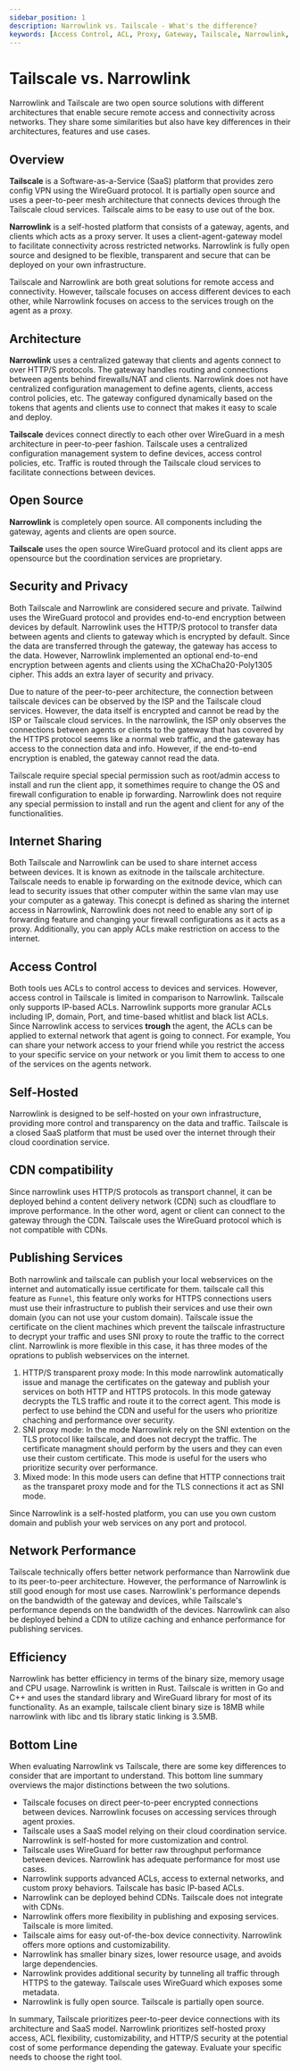 ```yaml
---
sidebar_position: 1
description: Narrowlink vs. Tailscale - What's the difference?
keywords: [Access Control, ACL, Proxy, Gateway, Tailscale, Narrowlink, VPN, WireGuard, Self-Hosted, Open Source, Security, Privacy, Internet Sharing, CDN, Publish Services, Network Performance, Efficiency]
---
```


# Tailscale vs. Narrowlink

Narrowlink and Tailscale are two open source solutions with different architectures that enable secure remote access and connectivity across networks. They share some similarities but also have key differences in their architectures, features and use cases.

## Overview

**Tailscale** is a Software-as-a-Service (SaaS) platform that provides zero config VPN using the WireGuard protocol. It is partially open source and uses a peer-to-peer mesh architecture that connects devices through the Tailscale cloud services. Tailscale aims to be easy to use out of the box.

**Narrowlink** is a self-hosted platform that consists of a gateway, agents, and clients which acts as a proxy server. It uses a client-agent-gateway model to facilitate connectivity across restricted networks. Narrowlink is fully open source and designed to be flexible, transparent and secure that can be deployed on your own infrastructure.

Tailscale and Narrowlink are both great solutions for remote access and connectivity. However, tailscale focuses on access different devices to each other, while Narrowlink focuses on access to the services trough on the agent as a proxy.

## Architecture

**Narrowlink** uses a centralized gateway that clients and agents connect to over HTTP/S protocols. The gateway handles routing and connections between agents behind firewalls/NAT and clients. Narrowlink does not have centralized configuration management to define agents, clients, access control policies, etc. The gateway configured dynamically based on the tokens that agents and clients use to connect that makes it easy to scale and deploy.

**Tailscale** devices connect directly to each other over WireGuard in a mesh architecture in peer-to-peer fashion. Tailscale uses a centralized configuration management system to define devices, access control policies, etc. Traffic is routed through the Tailscale cloud services to facilitate connections between devices.

## Open Source

**Narrowlink** is completely open source. All components including the gateway, agents and clients are open source.

**Tailscale** uses the open source WireGuard protocol and its client apps are opensource but the coordination services are proprietary.

## Security and Privacy

Both Tailscale and Narrowlink are considered secure and private. Tailwind uses the WireGuard protocol and provides end-to-end encryption between devices by default. Narrowlink uses the HTTP/S protocol to transfer data between agents and clients to gateway which is encrypted by default. Since the data are transferred through the gateway, the gateway has access to the data. However, Narrowlink implemented an optional end-to-end encryption between agents and clients using the XChaCha20-Poly1305 cipher. This adds an extra layer of security and privacy.

Due to nature of the peer-to-peer architecture, the connection between tailscale devices can be observed by the ISP and the Tailscale cloud services. However, the data itself is encrypted and cannot be read by the ISP or Tailscale cloud services. In the narrowlink, the ISP only observes the connections between agents or clients to the gateway that has covered by the HTTPS protocol seems like a normal web traffic, and the gateway has access to the connection data and info. However, if the end-to-end encryption is enabled, the gateway cannot read the data.

Tailscale require special special permission such as root/admin access to install and run the client app, it somethimes require to change the OS and firewall configuration to enable ip forwarding. Narrowlink does not require any special permission to install and run the agent and client for any of the functionalities.

## Internet Sharing

Both Tailscale and Narrowlink can be used to share internet access between devices. It is known as exitnode in the tailscale architecture. Tailscale needs to enable ip forwarding on the exitnode device, which can lead to security issues that other computer within the same vlan may use your computer as a gateway. This conecpt is defined as sharing the internet access in Narrowlink, Narrowlink does not need to enable any sort of ip forwarding feature and changing your firewall configurations as it acts as a proxy. Additionally, you can apply ACLs make restriction on access to the internet.

## Access Control

Both tools ues ACLs to control access to devices and services. However, access control in Tailscale is limited in comparison to Narrowlink. Tailscale only supports IP-based ACLs. Narrowlink supports more granular ACLs including IP, domain, Port, and time-based whitlist and black list ACLs. Since Narrowlink access to services **trough** the agent, the ACLs can be applied to external network that agent is going to connect. For example, You can share your network access to your friend while you restrict the access to your specific service on your network or you limit them to access to one of the services on the agents network.

## Self-Hosted

Narrowlink is designed to be self-hosted on your own infrastructure, providing more control and transparency on the data and traffic. Tailscale is a closed SaaS platform that must be used over the internet through their cloud coordination service.

## CDN compatibility

Since narrowlink uses HTTP/S protocols as transport channel, it can be deployed behind a content delivery network (CDN) such as cloudflare to improve performance. In the other word, agent or client can connect to the gateway through the CDN. Tailscale uses the WireGuard protocol which is not compatible with CDNs.

## Publishing Services

Both narrowlink and tailscale can publish your local webservices on the internet and automatically issue certificate for them. tailscale call this feature as `Funnel`, this feature only works for HTTPS connections users must use their infrastructure to publish their services and use their own domain (you can not use your custom domain). Tailscale issue the certificate on the client machines which prevent the tailscale infrastructure to decrypt your traffic and uses SNI proxy to route the traffic to the correct clint. Narrowlink is more flexible in this case, it has three modes of the oprations to publish webservices on the internet.

1. HTTP/S transparent proxy mode: In this mode narrowlink automatically issue and manage the certificates on the gateway and publish your services on both HTTP and HTTPS protocols. In this mode gateway decrypts the TLS traffic and route it to the correct agent. This mode is perfect to use behind the CDN and useful for the users who prioritize chaching and performance over security.
2. SNI proxy mode: In the mode Narrowlink rely on the SNI extention on the TLS protocol like tailscale, and does not decrypt the traffic. The certificate managment should perform by the users and they can even use their custom certificate. This mode is useful for the users who prioritize security over performance.
3. Mixed mode: In this mode users can define that HTTP connections trait as the transparet proxy mode and for the TLS connections it act as SNI mode.

Since Narrowlink is a self-hosted platform, you can use you own custom domain and publish your web services on any port and protocol.

## Network Performance

Tailscale technically offers better network performance than Narrowlink due to its peer-to-peer architecture. However, the performance of Narrowlink is still good enough for most use cases. Narrowlink's performance depends on the bandwidth of the gateway and devices, while Tailscale's performance depends on the bandwidth of the devices. Narrowlink can also be deployed behind a CDN to utilize caching and enhance performance for publishing services.

## Efficiency

Narrowlink has better efficiency in terms of the binary size, memory usage and CPU usage. Narrowlink is written in Rust. Tailscale is written in Go and C++ and uses the standard library and WireGuard library for most of its functionality. As an example, tailscale client binary size is 18MB while narrowlink with libc and tls library static linking is 3.5MB.

## Bottom Line

When evaluating Narrowlink vs Tailscale, there are some key differences to consider that are important to understand. This bottom line summary overviews the major distinctions between the two solutions.

- Tailscale focuses on direct peer-to-peer encrypted connections between devices. Narrowlink focuses on accessing services through agent proxies.
- Tailscale uses a SaaS model relying on their cloud coordination service. Narrowlink is self-hosted for more customization and control.
- Tailscale uses WireGuard for better raw throughput performance between devices. Narrowlink has adequate performance for most use cases.
- Narrowlink supports advanced ACLs, access to external networks, and custom proxy behaviors. Tailscale has basic IP-based ACLs.
- Narrowlink can be deployed behind CDNs. Tailscale does not integrate with CDNs.
- Narrowlink offers more flexibility in publishing and exposing services. Tailscale is more limited.
- Tailscale aims for easy out-of-the-box device connectivity. Narrowlink offers more options and customizability.
- Narrowlink has smaller binary sizes, lower resource usage, and avoids large dependencies.
- Narrowlink provides additional security by tunneling all traffic through HTTPS to the gateway. Tailscale uses WireGuard which exposes some metadata.
- Narrowlink is fully open source. Tailscale is partially open source.


In summary, Tailscale prioritizes peer-to-peer device connections with its architecture and SaaS model. Narrowlink prioritizes self-hosted proxy access, ACL flexibility, customizability, and HTTP/S security at the potential cost of some performance depending the gateway. Evaluate your specific needs to choose the right tool.
